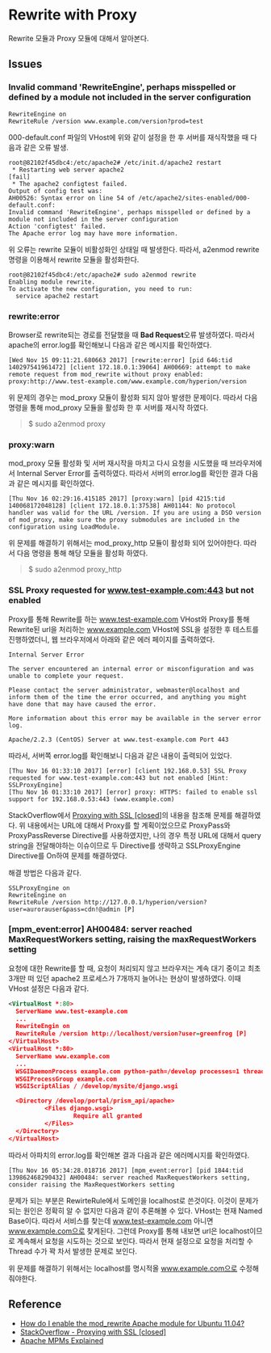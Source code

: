 # Rewrite with Proxy

Rewrite 모듈과 Proxy 모듈에 대해서 알아본다. 

## Issues

### Invalid command 'RewriteEngine', perhaps misspelled or defined by a module not included in the server configuration

```
RewriteEngine on
RewriteRule /version www.example.com/version?prod=test
```

000-default.conf 파일의 VHost에 위와 같이 설정을 한 후 서버를 재식작했을 때 다음과 같은 오류 발생.

```
root@82102f45dbc4:/etc/apache2# /etc/init.d/apache2 restart
 * Restarting web server apache2                                                                                                                                                                              [fail] 
 * The apache2 configtest failed.
Output of config test was:
AH00526: Syntax error on line 54 of /etc/apache2/sites-enabled/000-default.conf:
Invalid command 'RewriteEngine', perhaps misspelled or defined by a module not included in the server configuration
Action 'configtest' failed.
The Apache error log may have more information.
```

위 오류는 rewrite 모듈이 비활성화인 상태일 때 발생한다. 따라서, a2enmod rewrite 명령을 이용해서 rewrite 모듈을 활성화한다.

```
root@82102f45dbc4:/etc/apache2# sudo a2enmod rewrite
Enabling module rewrite.
To activate the new configuration, you need to run:
  service apache2 restart
```

### rewrite:error

Browser로 rewrite되는 경로를 전달했을 때 **Bad Request**오류 발생하였다.
따라서 apache의 error.log를 확인해보니 다음과 같은 메시지를 확인하였다. 

```
[Wed Nov 15 09:11:21.680663 2017] [rewrite:error] [pid 646:tid 140297541961472] [client 172.18.0.1:39064] AH00669: attempt to make remote request from mod_rewrite without proxy enabled: proxy:http://www.test-example.com/www.example.com/hyperion/version
```

위 문제의 경우는 mod_proxy 모듈이 활성화 되지 않아 발생한 문제이다. 따라서 다음 명령을 통해 mod_proxy 모듈을 활성화 한 후 서버를 재시작 하였다. 

> $ sudo a2enmod proxy

### proxy:warn

mod_proxy 모듈 활성화 및 서버 재시작을 마치고 다시 요청을 시도했을 때 브라우저에서 Internal Server Error를 출력하였다. 
따라서 서버의 error.log를 확인한 결과 다음과 같은 메시지를 확인하였다. 

```
[Thu Nov 16 02:29:16.415185 2017] [proxy:warn] [pid 4215:tid 140068172048128] [client 172.18.0.1:37538] AH01144: No protocol handler was valid for the URL /version. If you are using a DSO version of mod_proxy, make sure the proxy submodules are included in the configuration using LoadModule.
```

위 문제를 해결하기 위해서는 mod_proxy_http 모듈이 활성화 되어 있어야한다. 따라서 다음 명령을 통해 해당 모듈을 활성화 하였다. 

> $ sudo a2enmod proxy_http


### SSL Proxy requested for www.test-example.com:443 but not enabled

Proxy를 통해 Rewrite를 하는 www.test-example.com VHost와 Proxy를 통해 Rewrite된 url을 처리하는 www.example.com VHost에 SSL을 설정한 후 테스트를 진행하였더니, 웹 브라우저에서 아래와 같은 에러 페이지를 출력하였다. 

```
Internal Server Error

The server encountered an internal error or misconfiguration and was unable to complete your request.

Please contact the server administrator, webmaster@localhost and inform them of the time the error occurred, and anything you might have done that may have caused the error.

More information about this error may be available in the server error log.

Apache/2.2.3 (CentOS) Server at www.test-example.com Port 443
```

따라서, 서버쪽 error.log를 확인해보니 다음과 같은 내용이 출력되어 있었다. 

```
[Thu Nov 16 01:33:10 2017] [error] [client 192.168.0.53] SSL Proxy requested for www.test-example.com:443 but not enabled [Hint: SSLProxyEngine]
[Thu Nov 16 01:33:10 2017] [error] proxy: HTTPS: failed to enable ssl support for 192.168.0.53:443 (www.example.com)
```

StackOverflow에서 [Proxying with SSL [closed]](https://stackoverflow.com/questions/6764852/proxying-with-ssl)의 내용을 참조해 문제를 해결하였다. 
위 내용에서는 URL에 대해서 Proxy를 할 계획이었으므로 ProxyPass와 ProxyPassReverse Directive를 사용하였지만, 나의 경우 특정 URL에 대해서 query string을 전달해야하는 이슈이므로 두 Directive를 생략하고 SSLProxyEngine Directive를 On하여 문제를 해결하였다. 

해결 방법은 다음과 같다.

```
SSLProxyEngine on
RewriteEngine on
RewriteRule /version http://127.0.0.1/hyperion/version?user=aurorauser&pass=cdn!@admin [P]
```

### [mpm_event:error] AH00484: server reached MaxRequestWorkers setting, raising the maxRequestWorkers setting

요청에 대한 Rewrite를 할 때, 요청이 처리되지 않고 브라우저는 계속 대기 중이고 최초 3개만 떠 있던 apache2 프로세스가 7개까지 늘어나는 현상이 발생하였다. 
이때 VHost 설정은 다음과 같다. 

```xml
<VirtualHost *:80>
  ServerName www.test-example.com
  ...
  RewriteEngin on
  RewriteRule /version http://localhost/version?user=greenfrog [P]
</VirtualHost>
<VirtualHost *:80>
  ServerName www.example.com  
  ...
  WSGIDaemonProcess example.com python-path=/develop processes=1 threads=15
  WSGIProcessGroup example.com
  WSGIScriptAlias / /develop/mysite/django.wsgi

  <Directory /develop/portal/prism_api/apache>
          <Files django.wsgi>
                  Require all granted
          </Files>
  </Directory>
</VirtualHost>
```

따라서 아파치의 error.log를 확인해본 결과 다음과 같은 에러메시지를 확인하였다. 

```
[Thu Nov 16 05:34:28.018716 2017] [mpm_event:error] [pid 1844:tid 139862468290432] AH00484: server reached MaxRequestWorkers setting, consider raising the MaxRequestWorkers setting
```

문제가 되는 부분은 RewirteRule에서 도메인을 localhost로 쓴것이다. 이것이 문제가 되는 원인은 정확히 알 수 없지만 다음과 같이 추론해볼 수 있다.
VHost는 현재 Named Base이다. 따라서 서비스를 찾는데 www.test-example.com 아니면 www.example.com으로 찾게된다. 그런데 Proxy를 통해 내보면 url은 localhost이므로 계속해서 요청을 시도하는 것으로 보인다. 따라서 현재 설정으로 요청을 처리할 수 Thread 수가 꽉 차서 발생한 문제로 보인다. 

위 문제를 해결하기 위해서는 localhost를 명시적올 www.example.com으로 수정해줘야한다. 


## Reference

* [How do I enable the mod_rewrite Apache module for Ubuntu 11.04?](https://askubuntu.com/questions/64454/how-do-i-enable-the-mod-rewrite-apache-module-for-ubuntu-11-04)
* [StackOverflow - Proxying with SSL [closed]](https://stackoverflow.com/questions/6764852/proxying-with-ssl)
* [Apache MPMs Explained](https://www.liquidweb.com/kb/apache-mpms-explained/)